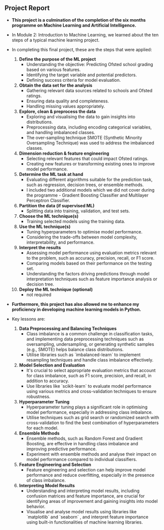 ## Project Report

- <b>This project is a culmination of the completion of the six months programme on Machine Learning and Artificial Intelligence.</b>
- In Module 2: Introduction to Machine Learning, we learned about the ten steps of a typical machine learning project.
- In completing this final project, these are the steps that were applied:
   <p>
    <ol type="1">
     <li><b>Define the purpose of the ML project</b>
     <ul>
       <li>Understanding the objective: Predicting Ofsted school grading based on various features.</li>
       <li>Identifying the target variable and potential predictors.</li>
       <li>Defining success criteria for model evaluation.</li>
     </ul>
     </li>
     <li><b>Obtain the data set for the analysis</b>
     <ul>
       <li>Gathering relevant data sources related to schools and Ofsted ratings.</li>
       <li>Ensuring data quality and completeness.</li>
       <li>Handling missing values appropriately.</li>
     </ul>
     </li>
     <li><b>Explore, clean & preprocess the data</b>
     <ul>
       <li>Exploring and visualising the data to gain insights into distributions.</li>
       <li>Preprocessing data, including encoding categorical variables, and handling imbalanced classes.</li>
       <li>The over-sampling technique SMOTE (Synthetic Minority Oversampling Technique) was used to address the imbalanced classes.</li>
     </ul>
     </li>
     <li><b>Dimension reduction & feature engineering</b>
     <ul>
       <li>Selecting relevant features that could impact Ofsted ratings.</li>
       <li>Creating new features or transforming existing ones to improve model performance.</li>
     </ul>
     </li>
     <li><b>Determine the ML task at hand</b>
     <ul>
       <li>Evaluating different algorithms suitable for the prediction task, such as regression, decision trees, or ensemble methods.</li>
       <li>I included two additional models which we did not cover during the programme - Gradient Boosting Classifier and Multilayer Perceptron Classifier.</li>
     </ul>
     </li>
     <li><b>Partition the data (if supervised ML)</b>
     <ul>
       <li>Splitting data into training, validation, and test sets.</li>
     </ul>
     </li>
     <li><b>Choose the ML technique(s)</b>
     <ul>
       <li>Training selected models using the training data.</li>
     </ul>
     </li>
     <li><b>Use the ML technique(s)</b>
     <ul>
       <li>Tuning hyperparameters to optimise model performance.</li>
       <li>Considering the trade-offs between model complexity, interpretability, and performance.</li>
     </ul>
     </li>
     <li><b>Interpret the results</b>
     <ul>
       <li>Assessing model performance using evaluation metrics relevant to the problem, such as accuracy, precision, recall, or F1 score.</li>
       <li>Comparing models based on their performance on the testing set.</li>
       <li>Understanding the factors driving predictions through model interpretation techniques such as feature importance analysis or decision tree.</li>
     </ul>
     </li>
     <li><b>Deploy the ML technique (optional)</b>
     <ul>
       <li>not required</li>
     </ul>
     </li>
    </ol>
   </p>

- <b>Furthermore, this project has also allowed me to enhance my proficiency in developing machine learning models in Python.</b>
- Key lessons are:
   <p>
    <ol type="1">
     <li><b>Data Preprocessing and Balancing Techniques</b>
     <ul>
       <li>Class imbalance is a common challenge in classification tasks, and implementing data preprocessing techniques such as oversampling, undersampling, or generating synthetic samples (e.g., SMOTE) helps balance class distributions.</li>
       <li>Utilise libraries such as `imbalanced-learn` to implement resampling techniques and handle class imbalance effectively.</li>
     </ul>
     </li>
     <li><b>Model Selection and Evaluation</b>
     <ul>
       <li>It's crucial to select appropriate evaluation metrics that account for class imbalance, such as F1 score, precision, and recall, in addition to accuracy.</li>
       <li>Use libraries like `scikit-learn` to evaluate model performance using various metrics and cross-validation techniques to ensure robustness.</li>
     </ul>
     </li>
     <li><b>Hyperparameter Tuning</b>
     <ul>
       <li>Hyperparameter tuning plays a significant role in optimising model performance, especially in addressing class imbalance.</li>
       <li>Utilise techniques such as grid search or randomized search with cross-validation to find the best combination of hyperparameters for each model.</li>
     </ul>
     </li>
     <li><b>Ensemble Methods</b>
     <ul>
       <li>Ensemble methods, such as Random Forest and Gradient Boosting, are effective in handling class imbalance and improving predictive performance.</li>
       <li>Experiment with ensemble methods and analyse their impact on model performance compared to individual classifiers.</li>
     </ul>
     </li>
     <li><b>Feature Engineering and Selection</b>
     <ul>
       <li>Feature engineering and selection can help improve model performance and reduce overfitting, especially in the presence of class imbalance.</li>
     </ul>
     </li>
     <li><b>Interpreting Model Results</b>
     <ul>
       <li>Understanding and interpreting model results, including confusion matrices and feature importance, are crucial for identifying areas of improvement and gaining insights into model behavior.</li>
       <li>Visualise and analyse model results using libraries like `matplotlib` and `seaborn` , and interpret feature importance using built-in functionalities of machine learning libraries.</li>
     </ul>
     </li>
    </ol>
   </p>

